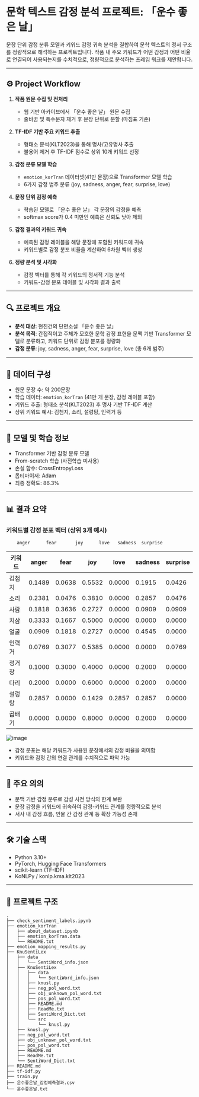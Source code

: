 # 문학 텍스트 감정 분석 프로젝트: 「운수 좋은 날」

문장 단위 감정 분류 모델과 키워드 감정 귀속 분석을 결합하여 문학 텍스트의 정서 구조를 정량적으로 해석하는 프로젝트입니다. 작품 내 주요 키워드가 어떤 감정과 어떤 비율로 연결되어 사용되는지를 수치적으로, 정량적으로 분석하는 프레임 워크를 제안합니다.

---

## ⚙️ Project Workflow

1. **작품 원문 수집 및 전처리**

   * 웹 기반 아카이브에서 「운수 좋은 날」 원문 수집
   * 줄바꿈 및 특수문자 제거 후 문장 단위로 분할 (마침표 기준)

2. **TF-IDF 기반 주요 키워드 추출**

   * 형태소 분석(KLT2023)을 통해 명사/고유명사 추출
   * 불용어 제거 후 TF-IDF 점수로 상위 10개 키워드 선정

3. **감정 분류 모델 학습**

   * `emotion_korTran` 데이터셋(41만 문장)으로 Transformer 모델 학습
   * 6가지 감정 범주 분류 (joy, sadness, anger, fear, surprise, love)

4. **문장 단위 감정 예측**

   * 학습된 모델로 「운수 좋은 날」 각 문장의 감정을 예측
   * softmax score가 0.4 미만인 예측은 신뢰도 낮아 제외

5. **감정 결과의 키워드 귀속**

   * 예측된 감정 레이블을 해당 문장에 포함된 키워드에 귀속
   * 키워드별로 감정 분포 비율을 계산하여 6차원 벡터 생성

6. **정량 분석 및 시각화**

   * 감정 벡터를 통해 각 키워드의 정서적 기능 분석
   * 키워드-감정 분포 테이블 및 시각화 결과 출력

---

## 🔍 프로젝트 개요

* **분석 대상**: 현진건의 단편소설 「운수 좋은 날」
* **분석 목적**: 간접적이고 주체가 모호한 문학 감정 표현을 문맥 기반 Transformer 모델로 분류하고, 키워드 단위로 감정 분포를 정량화
* **감정 분류**: joy, sadness, anger, fear, surprise, love (총 6개 범주)

---

## 📁 데이터 구성

* 원문 문장 수: 약 200문장
* 학습 데이터: `emotion_korTran` (41만 개 문장, 감정 레이블 포함)
* 키워드 추출: 형태소 분석(KLT2023) 후 명사 기반 TF-IDF 계산
* 상위 키워드 예시: 김첨지, 소리, 설렁탕, 인력거 등

---

## 🧠 모델 및 학습 정보

* Transformer 기반 감정 분류 모델
* From-scratch 학습 (사전학습 미사용)
* 손실 함수: CrossEntropyLoss
* 옵티마이저: Adam
* 최종 정확도: 86.3%

---

## 📊 결과 요약

### 키워드별 감정 분포 벡터 (상위 3개 예시)

        anger      fear       joy      love   sadness  surprise
| 키워드   | anger   | fear    | joy     | love    | sadness | surprise |
|----------|---------|---------|---------|---------|---------|----------|
| 김첨지   | 0.1489  | 0.0638  | 0.5532  | 0.0000  | 0.1915  | 0.0426   |
| 소리     | 0.2381  | 0.0476  | 0.3810  | 0.0000  | 0.2857  | 0.0476   |
| 사람     | 0.1818  | 0.3636  | 0.2727  | 0.0000  | 0.0909  | 0.0909   |
| 치삼     | 0.3333  | 0.1667  | 0.5000  | 0.0000  | 0.0000  | 0.0000   |
| 얼굴     | 0.0909  | 0.1818  | 0.2727  | 0.0000  | 0.4545  | 0.0000   |
| 인력거   | 0.0769  | 0.3077  | 0.5385  | 0.0000  | 0.0000  | 0.0769   |
| 정거장   | 0.1000  | 0.3000  | 0.4000  | 0.0000  | 0.2000  | 0.0000   |
| 다리     | 0.2000  | 0.0000  | 0.6000  | 0.0000  | 0.2000  | 0.0000   |
| 설렁탕   | 0.2857  | 0.0000  | 0.1429  | 0.2857  | 0.2857  | 0.0000   |
| 곱배기   | 0.0000  | 0.0000  | 0.8000  | 0.0000  | 0.2000  | 0.0000   |



![image](https://github.com/user-attachments/assets/9a98324b-c819-46c9-8aeb-6517ddcd6879)
* 감정 분포는 해당 키워드가 사용된 문장에서의 감정 비율을 의미함
* 키워드와 감정 간의 연결 관계를 수치적으로 파악 가능


---

## 📌 주요 의의

* 문맥 기반 감정 분류로 감성 사전 방식의 한계 보완
* 문장 감정을 키워드에 귀속하여 감정-키워드 관계를 정량적으로 분석
* 서사 내 감정 흐름, 인물 간 감정 관계 등 확장 가능성 존재

---

## 🛠️ 기술 스택

* Python 3.10+
* PyTorch, Hugging Face Transformers
* scikit-learn (TF-IDF)
* KoNLPy / konlp.kma.klt2023

---

## 📂 프로젝트 구조

```
.
├── check_sentiment_labels.ipynb
├── emotion_korTran
│   ├── about_dataset.ipynb
│   ├── emotion_korTran.data
│   └── README.txt
├── emotion_mapping_results.py
├── KnuSentiLex
│   ├── data
│   │   └── SentiWord_info.json
│   ├── KnuSentiLex
│   │   ├── data
│   │   │   └── SentiWord_info.json
│   │   ├── knusl.py
│   │   ├── neg_pol_word.txt
│   │   ├── obj_unknown_pol_word.txt
│   │   ├── pos_pol_word.txt
│   │   ├── README.md
│   │   ├── ReadMe.txt
│   │   ├── SentiWord_Dict.txt
│   │   └── src
│   │       └── knusl.py
│   ├── knusl.py
│   ├── neg_pol_word.txt
│   ├── obj_unknown_pol_word.txt
│   ├── pos_pol_word.txt
│   ├── README.md
│   ├── ReadMe.txt
│   └── SentiWord_Dict.txt
├── README.md
├── tf-idf.py
├── train.py
├── 운수좋은날_감정예측결과.csv
└── 운수좋은날.txt
```
